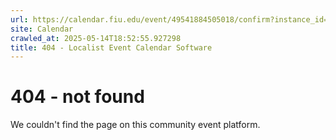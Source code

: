 ```yaml
---
url: https://calendar.fiu.edu/event/49541884505018/confirm?instance_id=49541884506043&return=https%3A%2F%2Fcalendar.fiu.edu%2Fgl
site: Calendar
crawled_at: 2025-05-14T18:52:55.927298
title: 404 - Localist Event Calendar Software
---
```


# 404 - not found
We couldn't find the page on this community event platform.
